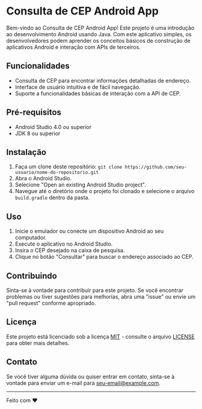 # Consulta de CEP Android App

Bem-vindo ao Consulta de CEP Android App! Este projeto é uma introdução ao desenvolvimento Android usando Java. Com este aplicativo simples, os desenvolvedores podem aprender os conceitos básicos de construção de aplicativos Android e interação com APIs de terceiros.

## Funcionalidades

- Consulta de CEP para encontrar informações detalhadas de endereço.
- Interface de usuário intuitiva e de fácil navegação.
- Suporte a funcionalidades básicas de interação com a API de CEP.

## Pré-requisitos

- Android Studio 4.0 ou superior
- JDK 8 ou superior

## Instalação

1. Faça um clone deste repositório: `git clone https://github.com/seu-usuario/nome-do-repositorio.git`
2. Abra o Android Studio.
3. Selecione "Open an existing Android Studio project".
4. Navegue até o diretório onde o projeto foi clonado e selecione o arquivo `build.gradle` dentro da pasta.

## Uso

1. Inicie o emulador ou conecte um dispositivo Android ao seu computador.
2. Execute o aplicativo no Android Studio.
3. Insira o CEP desejado na caixa de pesquisa.
4. Clique no botão "Consultar" para buscar o endereço associado ao CEP.

## Contribuindo

Sinta-se à vontade para contribuir para este projeto. Se você encontrar problemas ou tiver sugestões para melhorias, abra uma "issue" ou envie um "pull request" conforme apropriado.

## Licença

Este projeto está licenciado sob a licença [MIT](https://opensource.org/licenses/MIT) - consulte o arquivo [LICENSE](LICENSE) para obter mais detalhes.

## Contato

Se você tiver alguma dúvida ou quiser entrar em contato, sinta-se à vontade para enviar um e-mail para [seu-email@example.com](mailto:seu-email@example.com).

---
Feito com ❤️
